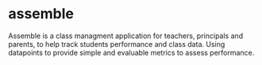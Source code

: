 # assemble
Assemble is a class managment application for teachers, principals and parents, to help track students performance and class data. Using datapoints to provide simple and evaluable metrics to assess performance.
